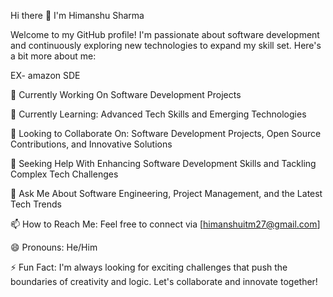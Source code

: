 Hi there 👋 I'm Himanshu Sharma

Welcome to my GitHub profile! I'm passionate about software development and continuously exploring new technologies to expand my skill set. Here's a bit more about me:

EX- amazon SDE   

🔭 Currently Working On Software Development Projects

🌱 Currently Learning: Advanced Tech Skills and Emerging Technologies

👯 Looking to Collaborate On: Software Development Projects, Open Source Contributions, and Innovative Solutions

🤝 Seeking Help With Enhancing Software Development Skills and Tackling Complex Tech Challenges

💬 Ask Me About Software Engineering, Project Management, and the Latest Tech Trends

📫 How to Reach Me: Feel free to connect via [himanshuitm27@gmail.com]

😄 Pronouns: He/Him


⚡ Fun Fact: I'm always looking for exciting challenges that push the boundaries of creativity and logic.
Let's collaborate and innovate together!

